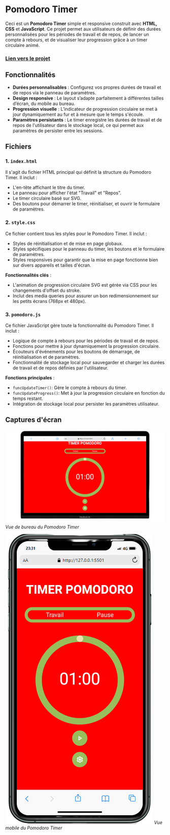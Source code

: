 # Pomodoro Timer

Ceci est un **Pomodoro Timer** simple et responsive construit avec **HTML, CSS** et **JavaScript**. Ce projet permet aux utilisateurs de définir des durées personnalisées pour les périodes de travail et de repos, de lancer un compte à rebours, et de visualiser leur progression grâce à un timer circulaire animé.

### [Lien vers le projet](https://lukathim.github.io/projet_pomodoro_maquette/)

## Fonctionnalités
- **Durées personnalisables** : Configurez vos propres durées de travail et de repos via le panneau de paramètres.
- **Design responsive** : Le layout s’adapte parfaitement à différentes tailles d’écran, du mobile au bureau.
- **Progression visuelle** : L’indicateur de progression circulaire se met à jour dynamiquement au fur et à mesure que le temps s'écoule.
- **Paramètres persistants** : Le timer enregistre les durées de travail et de repos de l'utilisateur dans le stockage local, ce qui permet aux paramètres de persister entre les sessions.

## Fichiers

### 1. `index.html`
Il s'agit du fichier HTML principal qui définit la structure du Pomodoro Timer. Il inclut :
- L'en-tête affichant le titre du timer.
- Le panneau pour afficher l'état "Travail" et "Repos".
- Le timer circulaire basé sur SVG.
- Des boutons pour démarrer le timer, réinitialiser, et ouvrir le formulaire de paramètres.

### 2. `style.css`
Ce fichier contient tous les styles pour le Pomodoro Timer. Il inclut :
- Styles de réinitialisation et de mise en page globaux.
- Styles spécifiques pour le panneau du timer, les boutons et le formulaire de paramètres.
- Styles responsives pour garantir que la mise en page fonctionne bien sur divers appareils et tailles d'écran.
  
**Fonctionnalités clés** :
- L'animation de progression circulaire SVG est gérée via CSS pour les changements d'offset du stroke.
- Inclut des media queries pour assurer un bon redimensionnement sur les petits écrans (768px et 480px).

### 3. `pomodoro.js`
Ce fichier JavaScript gère toute la fonctionnalité du Pomodoro Timer. Il inclut :
- Logique de compte à rebours pour les périodes de travail et de repos.
- Fonctions pour mettre à jour dynamiquement la progression circulaire.
- Écouteurs d'événements pour les boutons de démarrage, de réinitialisation et de paramètres.
- Fonctionnalité de stockage local pour sauvegarder et charger les durées de travail et de repos définies par l'utilisateur.

**Fonctions principales** :
- `funcUpdateTimer()`: Gère le compte à rebours du timer.
- `funcUpdateProgress()`: Met à jour la progression circulaire en fonction du temps restant.
- Intégration de stockage local pour persister les paramètres utilisateur.

## Captures d'écran

![Vue de bureau du Pomodoro Timer](./img/screenshot-desktop.png)
*Vue de bureau du Pomodoro Timer*

![Vue mobile du Pomodoro Timer](./img/screenshot-mobile.png)
*Vue mobile du Pomodoro Timer*
